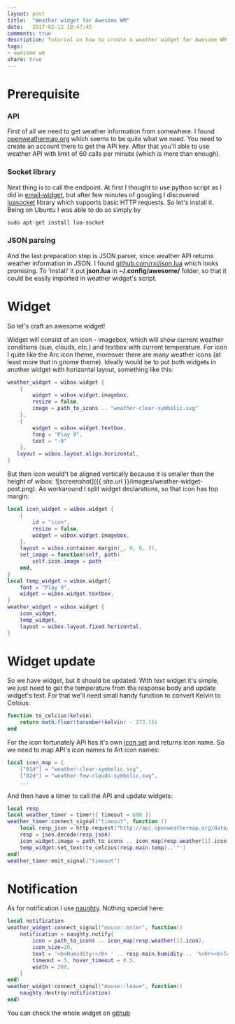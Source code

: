 ```yaml
---
layout: post
title:  "Weather widget for Awesome WM"
date:   2017-02-12 10:47:45
comments: true
description: Tutorial on how to create a weather widget for Awesome WM v.4. 
tags: 
- awesome wm
share: true
---
```


# Prerequisite

### API
First of all we need to get weather information from somewhere. I found [openweathermap.org](http://openweathermap.org) which seems to be quite what we need. You need to create an account there to get the API key. After that you'll able to use weather API with limit of 60 calls per minute (which is more than enough).

### Socket library
Next thing is to call the endpoint. At first I thought to use python script as I did in [email-widget](https://github.com/streetturtle/AwesomeWM/tree/master/email-widget), but after few minutes of googling I discovered [luasocket](http://w3.impa.br/~diego/software/luasocket/) library which supports basic HTTP requests. So let's install it. Being on Ubuntu I was able to do so simply by

```bash
sudo apt-get install lua-socket
```

### JSON parsing
And the last preparation step is JSON parser, since weather API returns weather information in JSON. I found [github.com/rxi/json.lua](https://github.com/rxi/json.lua) which looks promising. To 'install' it put **json.lua** in **~/.config/awesome/** folder, so that it could be easily imported in weather widget's script.

# Widget

So let's craft an awesome widget!

Widget will consist of an icon - imagebox, which will show current weather conditions (sun, clouds, etc.) and textbox with current temperature. For icon I quite like the Arc icon theme, moreover there are many weather icons (at least more that in gnome theme). Ideally would be to put both widgets in another widget with horizontal layout, something like this:
 
```lua
weather_widget = wibox.widget {
    {
        widget = wibox.widget.imagebox,
        resize = false,
        image = path_to_icons .. "weather-clear-symbolic.svg"
    },
    {
        widget = wibox.widget.textbox,
        fong = "Play 9",
        text = "-9"
    },
   layout = wibox.layout.align.horizontal,
}
```
 
But then icon would't be aligned vertically because it is smaller than the height of wibox: ![screenshot]({{ site.url }}/images/weather-widget-post.png). As workaround I split widget declarations, so that icon has top margin:

```lua
local icon_widget = wibox.widget {
    {
        id = "icon",
        resize = false,
        widget = wibox.widget.imagebox,
    },
    layout = wibox.container.margin(_, 0, 0, 3),
    set_image = function(self, path)
        self.icon.image = path
    end,
}
local temp_widget = wibox.widget{
    font = "Play 9",
    widget = wibox.widget.textbox,
}
weather_widget = wibox.widget {
    icon_widget,
    temp_widget,
    layout = wibox.layout.fixed.horizontal,
}
```

# Widget update

So we have widget, but it should be updated. With text widget it's simple, we just need to get the temperature from the response body and update widget's text. For that we'll need small handy function to convert Kelvin to Celsius:
 
```lua
function to_celcius(kelvin)
    return math.floor(tonumber(kelvin) - 273.15)
end
```

For the icon fortunately API has it's own [icon set](http://openweathermap.org/weather-conditions) and returns icon name. So we need to map API's icon names to Art icon names:
 
```lua
local icon_map = {
    ["01d"] = "weather-clear-symbolic.svg",
    ["02d"] = "weather-few-clouds-symbolic.svg",
    ...
```

And then have a timer to call the API and update widgets:

```lua
local resp
local weather_timer = timer({ timeout = 600 })
weather_timer:connect_signal("timeout", function ()
    local resp_json = http.request("http://api.openweathermap.org/data/2.5/weather?q=" .. city .."&appid=" .. open_map_key)
    resp = json.decode(resp_json)
    icon_widget.image = path_to_icons .. icon_map[resp.weather[1].icon]
    temp_widget:set_text(to_celcius(resp.main.temp)..'°')
end)
weather_timer:emit_signal("timeout")
```



# Notification

As for notification I use [naughty](https://awesomewm.org/doc/api/libraries/naughty.html). Nothing special here:

```lua
local notification
weather_widget:connect_signal("mouse::enter", function()
    notification = naughty.notify{
        icon = path_to_icons .. icon_map[resp.weather[1].icon],
        icon_size=20,
        text = '<b>Humidity:</b> ' .. resp.main.humidity .. '%<br><b>Temperature: </b>' .. to_celcius(resp.main.temp),
        timeout = 5, hover_timeout = 0.5,
        width = 200,
    }
end)
weather_widget:connect_signal("mouse::leave", function()
    naughty.destroy(notification)
end)
```

You can check the whole widget on [github](https://github.com/streetturtle/AwesomeWM/tree/master/weather-widget)